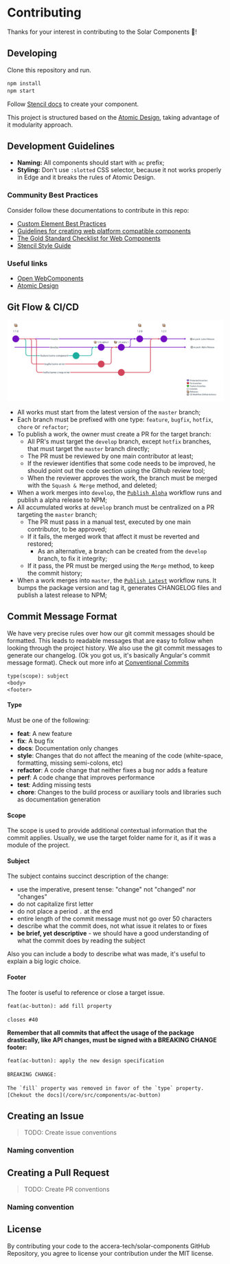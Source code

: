 # Contributing

Thanks for your interest in contributing to the Solar Components 🎉!


## Developing
Clone this repository and run.
```bash
npm install
npm start
```

Follow [Stencil docs](https://stenciljs.com/docs/my-first-component) to create your component.

This project is structured based on the [Atomic Design](http://atomicdesign.bradfrost.com/), taking advantage of it modularity approach.

## Development Guidelines
* **Naming:** All components should start with `ac` prefix;
* **Styling:** Don't use `:slotted` CSS selector, because it not works properly in Edge and it breaks the rules of Atomic Design.

### Community Best Practices
Consider follow these documentations to contribute in this repo:
- [Custom Element Best Practices](https://developers.google.com/web/fundamentals/web-components/best-practices)
- [Guidelines for creating web platform compatible components](https://w3ctag.github.io/webcomponents-design-guidelines/)
- [The Gold Standard Checklist for Web Components](https://github.com/webcomponents/gold-standard/wiki)
- [Stencil Style Guide](https://stenciljs.com/docs/style-guide)

### Useful links
- [Open WebComponents](https://open-wc.org/)
- [Atomic Design](http://atomicdesign.bradfrost.com/)

## Git Flow & CI/CD
![git-flow-chart](res/images/git-flow-chart.png)

- All works must start from the latest version of the `master` branch;
- Each branch must be prefixed with one type: `feature`, `bugfix`, `hotfix`, `chore` or `refactor`;
- To publish a work, the owner must create a PR for the target branch:
    - All PR's must target the `develop` branch, except `hotfix` branches, that must target the `master` branch directly;
    - The PR must be reviewed by one main contributor at least;
    - If the reviewer identifies that some code needs to be improved, he should point out the code section using the Github review tool;
    - When the reviewer approves the work, the branch must be merged with the `Squash & Merge` method, and deleted;
- When a work merges into `develop`, the [`Publish Alpha`](workflows/alpha.yml) workflow runs and publish a alpha release to NPM;
- All accumulated works at `develop` branch must be centralized on a PR targeting the `master` branch;
    - The PR must pass in a manual test, executed by one main contributor, to be approved;
    - If it fails, the merged work that affect it must be reverted and restored;
        - As an alternative, a branch can be created from the `develop` branch, to fix it integrity;
    - If it pass, the PR must be merged using the `Merge` method, to keep the commit history;
- When a work merges into `master`, the [`Publish Latest`](workflows/latest.yml) workflow runs. It bumps the package version and tag it, generates CHANGELOG files and publish a latest release to NPM;

## Commit Message Format

We have very precise rules over how our git commit messages should be formatted. This leads to readable messages that are easy to follow when looking through the project history. We also use the git commit messages to generate our changelog. (Ok you got us, it's basically Angular's commit message format).
Check out more info at [Conventional Commits](https://www.conventionalcommits.org/en/v1.0.0/)
```
type(scope): subject
<body>
<footer>
```

#### Type
Must be one of the following:

* **feat**: A new feature
* **fix**: A bug fix
* **docs**: Documentation only changes
* **style**: Changes that do not affect the meaning of the code (white-space, formatting, missing semi-colons, etc)
* **refactor**: A code change that neither fixes a bug nor adds a feature
* **perf**: A code change that improves performance
* **test**: Adding missing tests
* **chore**: Changes to the build process or auxiliary tools and libraries such as documentation generation

#### Scope
The scope is used to provide additional contextual information that the commit applies. Usually, we use the target folder name for it, as if it was a module of the project.

#### Subject
The subject contains succinct description of the change:

* use the imperative, present tense: "change" not "changed" nor "changes"
* do not capitalize first letter
* do not place a period `.` at the end
* entire length of the commit message must not go over 50 characters
* describe what the commit does, not what issue it relates to or fixes
* **be brief, yet descriptive** - we should have a good understanding of what the commit does by reading the subject

Also you can include a body to describe what was made, it's useful to explain a big logic choice.

#### Footer
The footer is useful to reference or close a target issue.
```
feat(ac-button): add fill property

closes #40
```
**Remember that all commits that affect the usage of the package drastically, like API changes, must be signed with a BREAKING CHANGE footer:**
```
feat(ac-button): apply the new design specification

BREAKING CHANGE:

The `fill` property was removed in favor of the `type` property. [Chekout the docs](/core/src/components/ac-button)
```

## Creating an Issue
> TODO: Create issue conventions
### Naming convention

## Creating a Pull Request
> TODO: Create PR conventions
### Naming convention

## License

By contributing your code to the accera-tech/solar-components GitHub Repository, you agree to license your contribution under the MIT license.